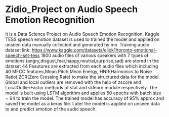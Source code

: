 # Zidio_Project on Audio Speech Emotion Recognition
It is a Data Science Project on Audio Speech Emotion Recognition.
Kaggle TESS speech emotion dataset is used to trained the model and applied on unseen data manually collected and generated by me.
Training audio dataset link: https://www.kaggle.com/datasets/ejlok1/toronto-emotional-speech-set-tess
1800 audio files of various speakers with 7 types of emotions (angry,disgust,fear,happy,neutral,surprise,sad) are stored in the dataset
44 Feautures are extracted from each audio files which including 40 MFCC features,Mean Pitch,Mean Energy, HNR(Harmonics to Noise Ratio),ZCR(Zero Crossing Rate) to make the structured data for the model.
Global and local outliers are removed with the help of zscore and LocalOutlierFactor methods of stat and sklearn module respectively.
The model is built using LSTM algorithm and applies 50 epochs with batch size = 64 to train the model.
The trained model has accuracy of 95% approx and saved the model as a keras file.
Later the model is applied on unseen data to and predict emotion of the audio speech.
